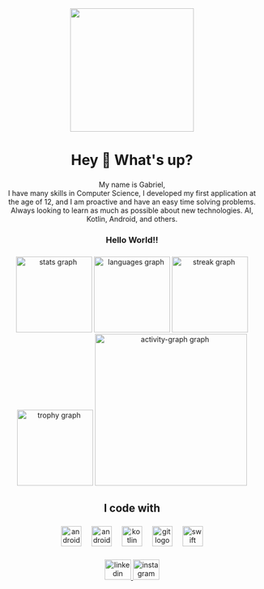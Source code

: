 <div align="center">
  <img height="244" src="https://github.com/user-attachments/assets/8ba4e916-6b48-4850-9b15-171d2e955e4a"  />
</div>

###

<h1 align="center">Hey 👋 What's up?</h1>

###

<p align="center">My name is Gabriel, <br>I have many skills in Computer Science, I developed my first application at the age of 12, and I am proactive and have an easy time solving problems.<br> Always looking to learn as much as possible about new technologies. AI, Kotlin, Android, and others.</p>

###

<h3 align="center">Hello World!!</h3>

###

<div align="center">
  <img src="https://github-readme-stats.vercel.app/api?username=bygabrielfs&hide_title=false&hide_rank=false&show_icons=true&include_all_commits=true&count_private=true&disable_animations=false&theme=chartreuse-dark&locale=en&hide_border=false&order=1" height="150" alt="stats graph"  />
  <img src="https://github-readme-stats.vercel.app/api/top-langs?username=bygabrielfs&locale=en&hide_title=false&layout=compact&card_width=320&langs_count=10&theme=great-gatsby&hide_border=false&order=2" height="150" alt="languages graph"  />
  <img src="https://streak-stats.demolab.com?user=bygabrielfs&locale=en&mode=daily&theme=codeSTACKr&hide_border=false&border_radius=5&order=3" height="150" alt="streak graph"  />
  <img src="https://github-profile-trophy.vercel.app?username=bygabrielfs&theme=matrix&column=-1&row=1&margin-w=8&margin-h=8&no-bg=false&no-frame=false&order=4" height="150" alt="trophy graph"  />
  <img src="https://github-readme-activity-graph.vercel.app/graph?username=bygabrielfs&radius=16&theme=chartreuse-dark&area=true&order=5&hide_border=false&hide_title=false" height="300" alt="activity-graph graph"  />
</div>

###

<h2 align="center">I code with</h2>

###

<div align="center">
  <img src="https://cdn.jsdelivr.net/gh/devicons/devicon/icons/android/android-original.svg" height="40" alt="android logo"  />
  <img width="12" />
  <img src="https://cdn.jsdelivr.net/gh/devicons/devicon/icons/androidstudio/androidstudio-original.svg" height="40" alt="androidstudio logo"  />
  <img width="12" />
  <img src="https://cdn.jsdelivr.net/gh/devicons/devicon/icons/kotlin/kotlin-original.svg" height="40" alt="kotlin logo"  />
  <img width="12" />
  <img src="https://cdn.jsdelivr.net/gh/devicons/devicon/icons/git/git-original.svg" height="40" alt="git logo"  />
  <img width="12" />
  <img src="https://cdn.jsdelivr.net/gh/devicons/devicon/icons/swift/swift-original.svg" height="40" alt="swift logo"  />
</div>

###

<div align="center">
  <a href="https://www.linkedin.com/in/bygabrielfs/" target="_blank">
    <img src="https://raw.githubusercontent.com/maurodesouza/profile-readme-generator/master/src/assets/icons/social/linkedin/default.svg" width="52" height="40" alt="linkedin logo"  />
  </a>
  <a href="https://www.instagram.com/gabrieldiferreira/" target="_blank">
    <img src="https://raw.githubusercontent.com/maurodesouza/profile-readme-generator/master/src/assets/icons/social/instagram/default.svg" width="52" height="40" alt="instagram logo"  />
  </a>
</div>

###
